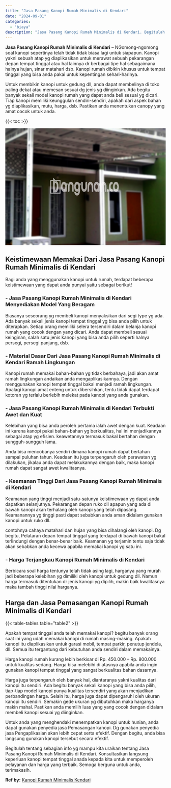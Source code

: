 ```yaml
---
title: "Jasa Pasang Kanopi Rumah Minimalis di Kendari"
date: "2024-09-01"
categories: 
  - "biaya"
description: "Jasa Pasang Kanopi Rumah Minimalis di Kendari. Begitulah tentang sebagian info yg mampu kita uraikan tentang Jasa Pasang Kanopi Rumah Minimalis di Kendari. K..."
---
```


**Jasa Pasang Kanopi Rumah Minimalis di Kendari** – NGomong-ngomong soal kanopi sepertinya telah tidak tidak biasa lagi untuk siapapun. Kanopi yakni sebuah atap yg diaplikasikan untuk merawat sebuah pekarangan depan tempat tinggal atau hal lainnya dr berbagai tipe hal sebagaimana halnya hujan, sinar matahari dsb. Kanopi rumah dibikin khusus untuk tempat tinggal yang bisa anda pakai untuk kepentingan sehari-harinya.

Untuk membikin kanopi untuk gedung dll, anda dapat membelinya di toko paling dekat atau memesan sesuai dg jenis yg diinginkan. Ada begitu banyak sekali model kanopi rumah yang dapat anda beli sesuai yg dicari. Tiap kanopi memiliki keunggulan sendiri-sendiri, apakah dari aspek bahan yg diaplikasikan, mutu, harga, dsb. Pastikan anda menentukan canopy yang amat cocok untuk anda.

{{< toc >}}

![Jasa Pasang Kanopi Rumah Minimalis di Kendari](/images/harga-kanopi-minimalis-31.png)

## Keistimewaan Memakai Dari Jasa Pasang Kanopi Rumah Minimalis di Kendari

Bagi anda yang menggunakan kanopi untuk rumah, terdapat beberapa keistimewaan yang dapat anda punyai yaitu sebagai berikut!

### \- Jasa Pasang Kanopi Rumah Minimalis di Kendari Menyediakan Model Yang Beragam

Biasanya seseorang yg membeli kanopi menyaksikan dari segi type yg ada. Ada banyak sekali jenis kanopi tempat tinggal yg bisa anda pilih untuk diterapkan. Setiap orang memiliki selera tersendiri dalam belanja kanopi rumah yang cocok dengan yang dicari. Anda dapat membeli sesuai keinginan, salah satu jenis kanopi yang bisa anda pilih seperti halnya persegi, persegi panjang, dsb.

### \- Material Dasar Dari Jasa Pasang Kanopi Rumah Minimalis di Kendari Ramah Lingkungan

Kanopi rumah memakai bahan-bahan yg tidak berbahaya, jadi akan amat ramah lingkungan andaikan anda mengaplikasikannya. Dengan menggunakan kanopi tempat tinggal bakal menjadi ramah lingkungan. Apalagi kanopi amat enteng untuk dibersihkan, tentu tidak dapat terdapat kotoran yg terlalu berlebih melekat pada kanopi yang anda gunakan.

### \- Jasa Pasang Kanopi Rumah Minimalis di Kendari Terbukti Awet dan Kuat

Kelebihan yang bisa anda peroleh pertama ialah awet dengan kuat. Keadaan ini karena kanopi pakai bahan-bahan yg berkualitas, hal ini menjadikannya sebagai atap yg efisien. keawetannya termasuk bakal bertahan dengan sungguh-sungguh lama.

Anda bisa mencobanya sendiri dimana kanopi rumah dapat bertahan sampai puluhan tahun. Keadaan itu juga terpengaruh oleh perawatan yg dilakukan, jikalau anda dapat melakukannya dengan baik, maka kanopi rumah dapat sangat awet kwalitasnya.

### \- Keamanan Tinggi Dari Jasa Pasang Kanopi Rumah Minimalis di Kendari

Keamanan yang tinggi menjadi satu-satunya keistimewaan yg dapat anda dapatkan selanjutnya. Pekarangan depan ruko dll apapun yang ada di bawah kanopi akan terhalang oleh kanopi yang telah dipasang. Keamanannya yg tinggi pasti dapat sebabkan anda aman didalam gunakan kanopi untuk ruko dll.

contohnya cahaya matahari dan hujan yang bisa dihalangi oleh kanopi. Dg begitu, Pelataran depan tempat tinggal yang terdapat di bawah kanopi bakal terlindungi dengan benar-benar baik. Keamanan yg terjamin tentu saja tidak akan sebabkan anda kecewa apabila memakai kanopi yg satu ini.

### \- Harga Terjangkau Kanopi Rumah Minimalis di Kendari

Berbicara soal harga tentunya telah tidak asing lagi, harganya yang murah jadi beberapa kelebihan yg dimiliki oleh kanopi untuk gedung dll. Namun harga termasuk ditentukan dr jenis kanopi yg dipilih, makin baik kwalitasnya maka tambah tinggi nilai harganya.

## Harga dan Jasa Pemasangan Kanopi Rumah Minimalis di Kendari

{{< table-tables table="table2" >}}

Apakah tempat tinggal anda telah memakai kanopi? begitu banyak orang saat ini yang udah memakai kanopi di rumah masing-masing. Apakah kanopi itu diaplikasikan untuk garasi mobil, tempat parkir, penutup jendela, dll. Semua itu tergantung dari kebutuhan anda sendiri dalam memakainya.

Harga kanopi rumah kurang lebih berkisar di Rp. 450.000 – Rp. 800.000 untuk kualitas sedang. Harga bisa melebihi di atasnya apabila anda ingin gunakan kanopi tempat tinggal yang sangat berkualitas bahan dasarnya.

Harga juga terpengaruh oleh banyak hal, diantaranya yakni kualitas dari kanopi itu sendiri. Ada begitu banyak sekali kanopi yang bisa anda pilih, tiap-tiap model kanopi punya kualitas tersendiri yang akan menjadikan perbandingan harga. Selain itu, harga juga dapat dipengaruhi oleh ukuran kanopi itu sendiri. Semakin gede ukuran yg dibutuhkan maka harganya makin mahal. Pastikan anda memilih luas yang yang cocok dengan didalam membeli kanopi sesuai yg diinginkan.

Untuk anda yang menghendaki menempatkan kanopi untuk hunian, anda dapat gunakan penyedia jasa Pemasangan kanopi. Dg gunakan penyedia jasa Pengaplikasian akan lebih cepat serta efektif. Dengan begitu, anda bisa langsung gunakan kanopi tersebut secara efektif.

Begitulah tentang sebagian info yg mampu kita uraikan tentang Jasa Pasang Kanopi Rumah Minimalis di Kendari. Konsultasikan langsung keperluan kanopi tempat tinggal anada kepada kita untuk memperoleh pelayanan dan harga yang terbaik. Semoga berguna untuk anda, terimakasih.

**Ref by:**  [Kanopi Rumah Minimalis Kendari](https://id.wikipedia.org/wiki/Kanopi)
